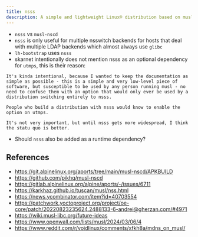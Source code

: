 ```yaml
---
title: nsss
description: A simple and lightweight Linux® distribution based on musl libc and toybox
---
```


- `nsss` vs `musl-nscd`
- `nsss` is only useful for multiple nsswitch backends for hosts that deal with multiple LDAP backends which almost always use `glibc`
- `lh-bootstrap` uses `nsss`
- skarnet intentionally does not mention nsss as an optional dependency for `utmps`, this is their reason:
```
It's kinda intentional, because I wanted to keep the documentation as simple as possible - this is a simple and very low-level piece of software, but susceptible to be used by any person running musl - no need to confuse them with an option that would only ever be used by a distribution switching entirely to nsss.

People who build a distribution with nsss would know to enable the option on utmps.

It's not very important, but until nsss gets more widespread, I think the statu quo is better.
```
- Should `nsss` also be added as a runtime dependency?

## References
- https://git.alpinelinux.org/aports/tree/main/musl-nscd/APKBUILD
- https://github.com/pikhq/musl-nscd
- https://gitlab.alpinelinux.org/alpine/aports/-/issues/6711
- https://karkhaz.github.io/tuscan/musl/nss.html
- https://news.ycombinator.com/item?id=40703554
- https://patchwork.yoctoproject.org/project/oe-core/patch/20220823235624.2488133-6-andrei@gherzan.com/#4971
- https://wiki.musl-libc.org/future-ideas
- https://www.openwall.com/lists/musl/2024/03/06/4
- https://www.reddit.com/r/voidlinux/comments/xfkh8a/mdns_on_musl/
